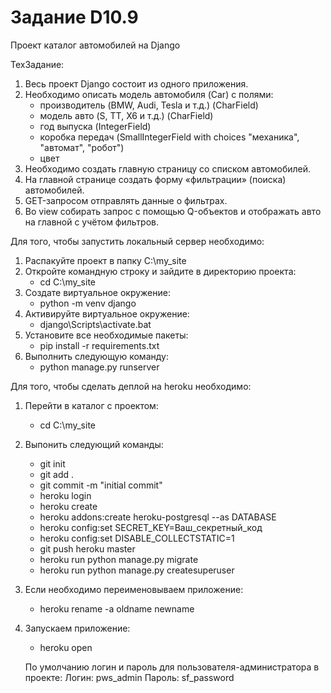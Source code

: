 # Задание D10.9

   Проект каталог автомобилей на Django

   ТехЗадание:
1) Весь проект Django состоит из одного приложения.
2) Необходимо описать модель автомобиля (Car) с полями:
   - производитель (BMW, Audi, Tesla и т.д.) (CharField)
   - модель авто (S, TT, X6 и т.д.) (CharField)
   - год выпуска (IntegerField)
   - коробка передач (SmallIntegerField with choices "механика", "автомат", "робот")
   - цвет
3) Необходимо создать главную страницу со списком автомобилей.
4) На главной странице создать форму «фильтрации» (поиска) автомобилей.
5) GET-запросом отправлять данные о фильтрах.
6) Во view собирать запрос с помощью Q-объектов и отображать авто на главной с учётом фильтров.

Для того, чтобы запустить локальный сервер необходимо:
1) Распакуйте проект в папку C:\my_site
2) Откройте командную строку и зайдите в директорию проекта:
   - cd C:\my_site
3) Создате виртуальное окружение:
   - python -m venv django
4) Активируйте виртуальное окружение:
   - django\Scripts\activate.bat
5) Установите все необходимые пакеты:
   - pip install -r requirements.txt
6) Выполнить следующую команду:
   - python manage.py runserver

Для того, чтобы сделать деплой на heroku необходимо:
1) Перейти в каталог с проектом:
   - cd C:\my_site
2) Выпонить следующий команды:
   - git init
   - git add .
   - git commit -m "initial commit"
   - heroku login
   - heroku create
   - heroku addons:create heroku-postgresql --as DATABASE
   - heroku config:set SECRET_KEY=Ваш_секретный_код
   - heroku config:set DISABLE_COLLECTSTATIC=1
   - git push heroku master
   - heroku run python manage.py migrate
   - heroku run python manage.py createsuperuser
3) Если необходимо переименовываем приложение:
   - heroku rename -a oldname newname
4) Запускаем приложение:
   - heroku open

   По умолчанию логин и пароль для пользователя-администратора в проекте:
   Логин: pws_admin
   Пароль: sf_password
